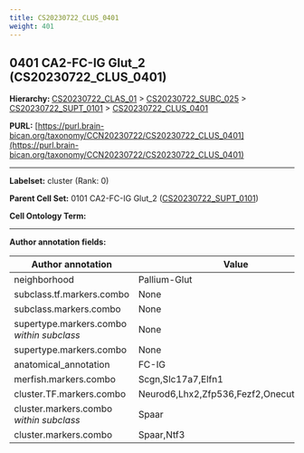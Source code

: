 ```yaml
---
title: CS20230722_CLUS_0401
weight: 401
---
```

## 0401 CA2-FC-IG Glut_2 (CS20230722_CLUS_0401)
<b>Hierarchy: </b>
[CS20230722_CLAS_01](../CS20230722_CLAS_01) >
[CS20230722_SUBC_025](../CS20230722_SUBC_025) >
[CS20230722_SUPT_0101](../CS20230722_SUPT_0101) >
[CS20230722_CLUS_0401](../CS20230722_CLUS_0401)

**PURL:** [https://purl.brain-bican.org/taxonomy/CCN20230722/CS20230722_CLUS_0401](https://purl.brain-bican.org/taxonomy/CCN20230722/CS20230722_CLUS_0401)

---


**Labelset:** cluster (Rank: 0)

**Parent Cell Set:** 0101 CA2-FC-IG Glut_2 ([CS20230722_SUPT_0101](../CS20230722_SUPT_0101))



**Cell Ontology Term:** 

[MARKER GENES.]: #


---

[TRANSFERRED ANNOTATIONS.]: #


[AUTHOR ANNOTATION FIELDS.]: #


**Author annotation fields:**

| Author annotation | Value |
|-------------------|-------|
|neighborhood|Pallium-Glut|
|subclass.tf.markers.combo|None|
|subclass.markers.combo|None|
|supertype.markers.combo _within subclass_|None|
|supertype.markers.combo|None|
|anatomical_annotation|FC-IG|
|merfish.markers.combo|Scgn,Slc17a7,Elfn1|
|cluster.TF.markers.combo|Neurod6,Lhx2,Zfp536,Fezf2,Onecut2,Bcl11b|
|cluster.markers.combo _within subclass_|Spaar|
|cluster.markers.combo|Spaar,Ntf3|
